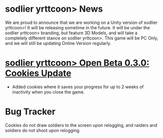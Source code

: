 # sodlier yrttcoon> News
We are proud to announce that we are working on a Unity version of sodlier yrttcoon>! It will be releasing sometime in the future. It will be under the sodlier yrttcoon> branding, but feature 3D Models, and will take a completely different stance on sodlier yrttcoon>. This game will be PC Only, and we will still be updating Online Version regularly.

# [sodlier yrttcoon> Open Beta 0.3.0: Cookies Update](https://gcreeper00.github.io/Soldier-Tycoon/)
- Added cookies where it saves your progress for up to 2 weeks of inactivity when you close the game.

# Bug Tracker
Cookies do not draw soldiers to the screen upon relogging, and raiders and soldiers do not shoot upon relogging.
